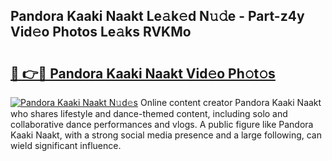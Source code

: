 ## Pandora Kaaki Naakt Le𝚊k𝚎d N𝚞𝚍e - Part-z4y Vid𝚎o Photos Le𝚊ks RVKMo

# <h2><a href="http://fb4xy97.evod.top/?m=Pandora+Kaaki+Naakt">🔗 👉🔴 Pandora Kaaki Naakt Vid𝚎o Ph𝚘t𝚘s</a></h2>

[![Pandora Kaaki Naakt N𝚞d𝚎s](https://i.imgur.com/8V9OHl7.gif)](http://fb4xy97.evod.top/?m=Pandora+Kaaki+Naakt)
Online content creator Pandora Kaaki Naakt who shares lifestyle and dance-themed content, including solo and collaborative dance performances and vlogs. A public figure like Pandora Kaaki Naakt, with a strong social media presence and a large following, can wield significant influence. 

